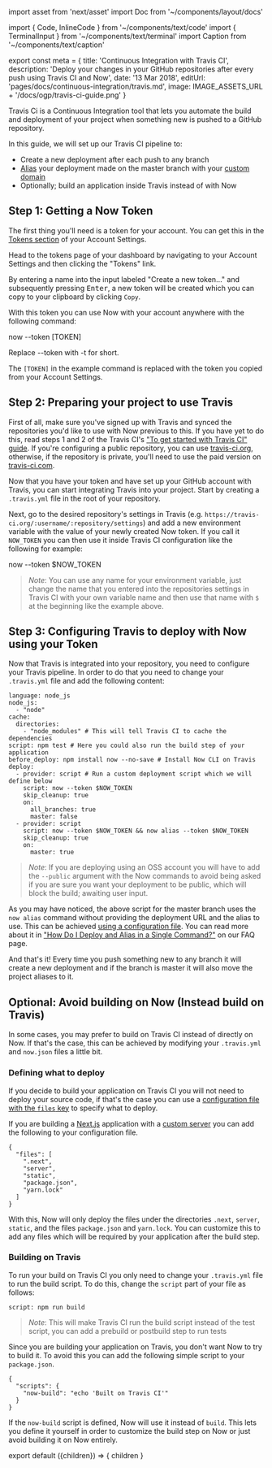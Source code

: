 import asset from 'next/asset'
import Doc from '~/components/layout/docs'

import { Code, InlineCode } from '~/components/text/code'
import { TerminalInput } from '~/components/text/terminal'
import Caption from '~/components/text/caption'

export const meta = {
  title: 'Continuous Integration with Travis CI',
  description: 'Deploy your changes in your GitHub repositories after every push using Travis CI and Now',
  date: '13 Mar 2018',
  editUrl: 'pages/docs/continuous-integration/travis.md',
  image: IMAGE_ASSETS_URL + '/docs/ogp/travis-ci-guide.png'
}

Travis Ci is a Continuous Integration tool that lets you automate the build and deployment of your project when something new is pushed to a GitHub repository.

In this guide, we will set up our Travis CI pipeline to:
- Create a new deployment after each push to any branch
- [Alias](/docs/features/aliases) your deployment made on the master branch with your [custom domain](/docs/getting-started/assign-a-domain-name)
- Optionally; build an application inside Travis instead of with Now

## Step 1: Getting a Now Token

The first thing you'll need is a token for your account. You can get this in the [Tokens section](/account/tokens) of your Account Settings.

Head to the tokens page of your dashboard by navigating to your Account Settings and then clicking the "Tokens" link.

By entering a name into the input labeled "Create a new token..." and subsequently pressing <kbd>Enter</kbd>, a new token will be created which you can copy to your clipboard by clicking `Copy`.

With this token you can use Now with your account anywhere with the following command:

<TerminalInput>now --token [TOKEN]</TerminalInput>

<Caption>Replace <InlineCode>--token</InlineCode> with <InlineCode>-t</InlineCode> for short.</Caption>

The `[TOKEN]` in the example command is replaced with the token you copied from your Account Settings.

## Step 2: Preparing your project to use Travis

First of all, make sure you've signed up with Travis and synced the repositories you'd like to use with Now previous to this. If you have yet to do this, read steps 1 and 2 of the Travis CI's ["To get started with Travis CI" guide](https://docs.travis-ci.com/user/getting-started). If you're configuring a public repository, you can use [travis-ci.org](https://travis-ci.org), otherwise, if the repository is private, you'll need to use the paid version on [travis-ci.com](https://travis-ci.com).

Now that you have your token and have set up your GitHub account with Travis, you can start integrating Travis into your project. Start by creating a `.travis.yml` file in the root of your repository.

Next, go to the desired repository's settings in Travis (e.g. `https://travis-ci.org/:username/:repository/settings`) and add a new environment variable with the value of your newly created Now token. If you call it `NOW_TOKEN` you can then use it inside Travis CI configuration like the following for example:

<TerminalInput>now --token $NOW_TOKEN</TerminalInput>

> *Note*: You can use any name for your environment variable, just change the name that you entered into the repositories settings in Travis CI with your own variable name and then use that name with `$` at the beginning like the example above.

## Step 3: Configuring Travis to deploy with Now using your Token

Now that Travis is integrated into your repository, you need to configure your Travis pipeline. In order to do that you need to change your `.travis.yml` file and add the following content:

```
language: node_js
node_js:
  - "node"
cache:
  directories:
    - "node_modules" # This will tell Travis CI to cache the dependencies
script: npm test # Here you could also run the build step of your application
before_deploy: npm install now --no-save # Install Now CLI on Travis
deploy:
  - provider: script # Run a custom deployment script which we will define below
    script: now --token $NOW_TOKEN
    skip_cleanup: true
    on:
      all_branches: true
      master: false
  - provider: script
    script: now --token $NOW_TOKEN && now alias --token $NOW_TOKEN
    skip_cleanup: true
    on:
      master: true
```

> *Note*: If you are deploying using an OSS account you will have to add the `--public` argument with the Now commands to avoid being asked if you are sure you want your deployment to be public, which will block the build; awaiting user input.

As you may have noticed, the above script for the master branch uses the `now alias` command without providing the deployment URL and the alias to use. This can be achieved [using a configuration file](/docs/features/configuration). You can read more about it in ["How Do I Deploy and Alias in a Single Command?"](/docs/other/faq#how-do-i-deploy-and-alias-in-a-single-command) on our FAQ page.

And that's it! Every time you push something new to any branch it will create a new deployment and if the branch is master it will also move the project aliases to it.

## Optional: Avoid building on Now (Instead build on Travis)

In some cases, you may prefer to build on Travis CI instead of directly on Now. If that's the case, this can be achieved by modifying your `.travis.yml` and `now.json` files a little bit.

### Defining what to deploy

If you decide to build your application on Travis CI you will not need to deploy your source code, if that's the case you can use a [configuration file with the `files` key](/docs/features/configuration#files-(array)) to specify what to deploy.

If you are building a [Next.js](https://github.com/zeit/next.js) application with a [custom server](https://github.com/zeit/next.js#custom-server-and-routing) you can add the following to your configuration file.

```
{
  "files": [
    ".next",
    "server",
    "static",
    "package.json",
    "yarn.lock"
  ]
}
```

With this, Now will only deploy the files under the directories `.next`, `server`, `static`, and the files `package.json` and `yarn.lock`. You can customize this to add any files which will be required by your application after the build step.

### Building on Travis

To run your build on Travis CI you only need to change your `.travis.yml` file to run the build script. To do this, change the `script` part of your file as follows:

```
script: npm run build
```

> *Note*: This will make Travis CI run the build script instead of the test script, you can add a prebuild or postbuild step to run tests

Since you are building your application on Travis, you don't want Now to try to build it. To avoid this you can add the following simple script to your `package.json`.

```
{
  "scripts": {
    "now-build": "echo 'Built on Travis CI'"
  }
}
```

If the `now-build` script is defined, Now will use it instead of `build`. This lets you define it yourself in order to customize the build step on Now or just avoid building it on Now entirely.

export default ({children}) => <Doc meta={meta}>{ children }</Doc>
